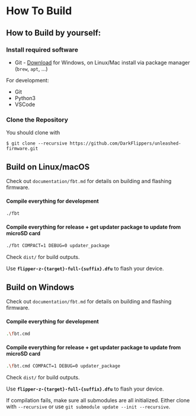 # How To Build

## How to Build by yourself:

### Install required software

* Git - [Download](https://git-scm.com/downloads) for Windows, on Linux/Mac install via package manager (`brew`, `apt`, ...)

For development:

* Git
* Python3
* VSCode

### Clone the Repository

You should clone with

```shell
$ git clone --recursive https://github.com/DarkFlippers/unleashed-firmware.git
```

## Build on Linux/macOS

Check out `documentation/fbt.md` for details on building and flashing firmware.

#### Compile everything for development

```sh
./fbt
```

#### Compile everything for release + get updater package to update from microSD card

```sh
./fbt COMPACT=1 DEBUG=0 updater_package
```

Check `dist/` for build outputs.

Use **`flipper-z-{target}-full-{suffix}.dfu`** to flash your device.

## Build on Windows

Check out `documentation/fbt.md` for details on building and flashing firmware.

#### Compile everything for development

```sh
.\fbt.cmd
```

#### Compile everything for release + get updater package to update from microSD card

```sh
.\fbt.cmd COMPACT=1 DEBUG=0 updater_package
```

Check `dist/` for build outputs.

Use **`flipper-z-{target}-full-{suffix}.dfu`** to flash your device.

If compilation fails, make sure all submodules are all initialized. Either clone with `--recursive` or use `git submodule update --init --recursive`.
